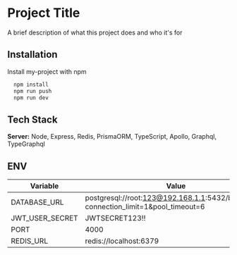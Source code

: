 
# Project Title

A brief description of what this project does and who it's for


## Installation

Install my-project with npm

```bash
  npm install
  npm run push
  npm run dev
```
    
## Tech Stack


**Server:** Node, Express, Redis, PrismaORM, TypeScript, Apollo, Graphql, TypeGraphql







## ENV

| Variable             | Value                                                                |
| ----------------- | ------------------------------------------------------------------ |
| DATABASE_URL | postgresql://root:123@192.168.1.1:5432/boilerplate?connection_limit=1&pool_timeout=6 |
| JWT_USER_SECRET | JWTSECRET123!! |
| PORT | 4000 |
| REDIS_URL | redis://localhost:6379 |


